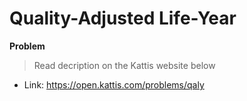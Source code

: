 # Quality-Adjusted Life-Year

**Problem**
>Read decription on the Kattis website below

- Link: https://open.kattis.com/problems/qaly